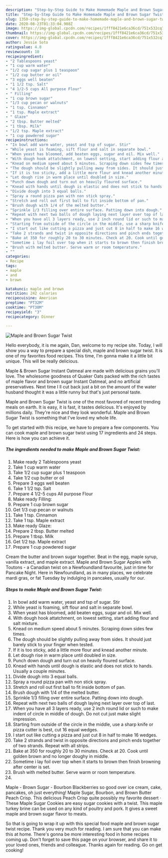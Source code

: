 ```yaml
---
description: "Step-by-Step Guide to Make Homemade Maple and Brown Sugar Twist"
title: "Step-by-Step Guide to Make Homemade Maple and Brown Sugar Twist"
slug: 1350-step-by-step-guide-to-make-homemade-maple-and-brown-sugar-twist
date: 2020-08-23T01:33:04.908Z
image: https://img-global.cpcdn.com/recipes/1fff8421e6ca36cd/751x532cq70/maple-and-brown-sugar-twist-recipe-main-photo.jpg
thumbnail: https://img-global.cpcdn.com/recipes/1fff8421e6ca36cd/751x532cq70/maple-and-brown-sugar-twist-recipe-main-photo.jpg
cover: https://img-global.cpcdn.com/recipes/1fff8421e6ca36cd/751x532cq70/maple-and-brown-sugar-twist-recipe-main-photo.jpg
author: Jessie Soto
ratingvalue: 4.8
reviewcount: 10
recipeingredient:
- "2 Tablespoons yeast"
- "1 cup warm water"
- "1/2 cup sugar plus 1 teaspoon"
- "1/2 cup butter or oil"
- "3 eggs well beaten"
- "1 1/2 tsp. Salt"
- "4 1/2-5 cups All purpose Flour"
- " Filling"
- "1 cup brown sugar"
- "1/3 cup pecan or walnuts"
- "1 tsp. Cinnamon"
- "1 tsp. Maple extract"
- " Glaze"
- "2 tbsp. Butter melted"
- "1 tbsp. Milk"
- "1/2 tsp. Maple extract"
- "1 cup powdered sugar"
recipeinstructions:
- "In bowl add warm water, yeast and tsp of sugar. Stir"
- "While yeast is foaming, sift flour and salt in separate bowl."
- "When yeast has bloomed, add beaten eggs, sugar and oil. Mix well."
- "With dough hook attatchment, on lowest setting, start adding flour and salt mixture."
- "Knead on medium speed about 5 minutes. Scraping down sides few times."
- "The dough should be slightly pulling away from sides. It should just barely stick to your finger when tested."
- "If it is too sticky, add a little more flour and knead another minute."
- "Let dough rise in warm place until doubled in size."
- "Punch down dough and turn out on heavily floured surface."
- "Knead with hands until dough is elastic and does not stick to hands. Usually a couple minutes."
- "Divide dough into 3 equal balls."
- "Spray a round pizza pan with non stick spray."
- "Stretch and roll out first ball to fit inside bottom of pan."
- "Brush dough with 1/4 of the melted butter."
- "Sprinkle 1/3 filling over entire surface. Patting down into dough."
- "Repeat with next two balls of dough laying next layer over top of last."
- "When you have all 3 layers ready, use 2 inch round lid or such to make indent of circle in middle of dough. Do not cut just make slight impression."
- "Starting from outside of the circle in the middle, use a sharp knife or pizza cutter is best, cut 16 equal wedges."
- "I start out like cutting a pizza and just cut 8 in half to make 16 wedges."
- "Take 2 strands and twist in opposite directions and pinch ends together of two strands. Repeat with all strips."
- "Bake at 350 for roughly 20 to 30 minutes. Check at 20. Cook until golden brown and no longer doughy in middle."
- "Sometime i lay foil over top when it starts to brown then finish browning after center is set."
- "Brush with melted butter. Serve warm or room temperature."
- ""
categories:
- Recipe
tags:
- maple
- and
- brown

katakunci: maple and brown 
nutrition: 242 calories
recipecuisine: American
preptime: "PT32M"
cooktime: "PT30M"
recipeyield: "3"
recipecategory: Dinner

---
```



![Maple and Brown Sugar Twist](https://img-global.cpcdn.com/recipes/1fff8421e6ca36cd/751x532cq70/maple-and-brown-sugar-twist-recipe-main-photo.jpg)

Hello everybody, it is me again, Dan, welcome to my recipe site. Today, I will show you a way to prepare a special dish, maple and brown sugar twist. It is one of my favorites food recipes. This time, I'm gonna make it a little bit unique. This will be really delicious.

Maple &amp; Brown Sugar Instant Oatmeal are made with delicious grains you&#39;ll love. The wholesome goodness of Quaker Oats packed with the rich tastes of maple flavor and brown sugar Instant Oatmeal, and no artificial preservatives. Next time I ll cut back just a bit on the amount of the water husband thought it was a little runny but that&#39;s just personal taste.

Maple and Brown Sugar Twist is one of the most favored of recent trending meals on earth. It is easy, it is fast, it tastes delicious. It's enjoyed by millions daily. They're nice and they look wonderful. Maple and Brown Sugar Twist is something that I've loved my whole life.


To get started with this recipe, we have to prepare a few components. You can cook maple and brown sugar twist using 17 ingredients and 24 steps. Here is how you can achieve it.

<!--inarticleads1-->

##### The ingredients needed to make Maple and Brown Sugar Twist:

1. Make ready 2 Tablespoons yeast
1. Take 1 cup warm water
1. Take 1/2 cup sugar plus 1 teaspoon
1. Take 1/2 cup butter or oil
1. Prepare 3 eggs well beaten
1. Take 1 1/2 tsp. Salt
1. Prepare 4 1/2-5 cups All purpose Flour
1. Make ready  Filling:
1. Prepare 1 cup brown sugar
1. Get 1/3 cup pecan or walnuts
1. Take 1 tsp. Cinnamon
1. Take 1 tsp. Maple extract
1. Make ready  Glaze:
1. Prepare 2 tbsp. Butter melted
1. Prepare 1 tbsp. Milk
1. Get 1/2 tsp. Maple extract
1. Prepare 1 cup powdered sugar


Cream the butter and brown sugar together. Beat in the egg, maple syrup, vanilla extract, and maple extract. Maple and Brown Sugar Apples with Toutons - a Canadian twist on a Newfoundland favourite, just in time for Pancake Night. Here in Newfoundland, as in many places, we celebrate mardi gras, or fat Tuesday by indulging in pancakes, usually for our. 

<!--inarticleads2-->

##### Steps to make Maple and Brown Sugar Twist:

1. In bowl add warm water, yeast and tsp of sugar. Stir
1. While yeast is foaming, sift flour and salt in separate bowl.
1. When yeast has bloomed, add beaten eggs, sugar and oil. Mix well.
1. With dough hook attatchment, on lowest setting, start adding flour and salt mixture.
1. Knead on medium speed about 5 minutes. Scraping down sides few times.
1. The dough should be slightly pulling away from sides. It should just barely stick to your finger when tested.
1. If it is too sticky, add a little more flour and knead another minute.
1. Let dough rise in warm place until doubled in size.
1. Punch down dough and turn out on heavily floured surface.
1. Knead with hands until dough is elastic and does not stick to hands. Usually a couple minutes.
1. Divide dough into 3 equal balls.
1. Spray a round pizza pan with non stick spray.
1. Stretch and roll out first ball to fit inside bottom of pan.
1. Brush dough with 1/4 of the melted butter.
1. Sprinkle 1/3 filling over entire surface. Patting down into dough.
1. Repeat with next two balls of dough laying next layer over top of last.
1. When you have all 3 layers ready, use 2 inch round lid or such to make indent of circle in middle of dough. Do not cut just make slight impression.
1. Starting from outside of the circle in the middle, use a sharp knife or pizza cutter is best, cut 16 equal wedges.
1. I start out like cutting a pizza and just cut 8 in half to make 16 wedges.
1. Take 2 strands and twist in opposite directions and pinch ends together of two strands. Repeat with all strips.
1. Bake at 350 for roughly 20 to 30 minutes. Check at 20. Cook until golden brown and no longer doughy in middle.
1. Sometime i lay foil over top when it starts to brown then finish browning after center is set.
1. Brush with melted butter. Serve warm or room temperature.
1. 


Maple - Brown Sugar - Bourbon Blackberries so good over ice cream, cake, pancakes, oh just everything! Maple Sugar, Bourbon, and Brown Butter Peach Crisp. This delicious Peach Crisp quite possibly my favorite dessert · These Maple Sugar Cookies are easy sugar cookies with a twist. This maple turkey brine can be used on any kind of poultry and pork. It gives a sweet maple and brown sugar flavor to meats. 

So that is going to wrap it up with this special food maple and brown sugar twist recipe. Thank you very much for reading. I am sure that you can make this at home. There's gonna be more interesting food in home recipes coming up. Don't forget to save this page on your browser, and share it to your loved ones, friends and colleague. Thanks again for reading. Go on get cooking!
